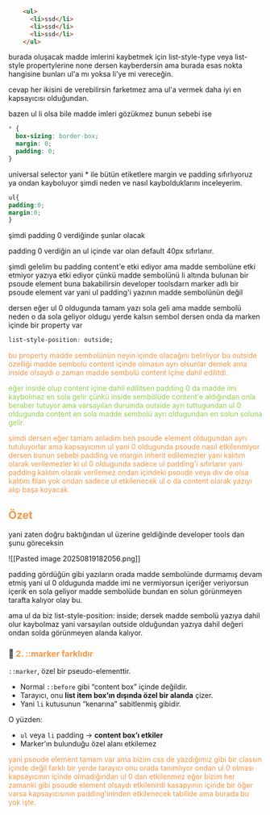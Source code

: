 
```html
    <ul>
      <li>ssd</li>
      <li>ssd</li>
      <li>ssd</li>
    </ul>
```

burada oluşacak madde imlerini kaybetmek için list-style-type veya list-style propertylerine none dersen kayberdersin ama burada esas nokta hangisine bunları ul'a mı yoksa li'ye mi vereceğin.

cevap her ikisini de verebilirsin farketmez ama ul'a vermek daha iyi en kapsayıcısı olduğundan.

bazen ul li olsa bile madde imleri gözükmez bunun sebebi ise 

```css
* {
  box-sizing: border-box;
  margin: 0;
  padding: 0;
}
```

universal selector yani *  ile bütün etiketlere margin ve padding sıfırlıyoruz ya ondan kayboluyor şimdi neden ve nasıl kaybolduklarını inceleyerim.


```css
ul{
padding:0;
margin:0;
}
```

şimdi padding 0 verdiğinde şunlar olacak

padding 0 verdiğin an ul içinde var olan default 40px sıfırlanır.

şimdi gelelim bu padding content'e etki ediyor ama madde sembolüne etki etmiyor yazıya etki ediyor çünkü madde sembolünü li altında bulunan bir psoude element buna bakabilirsin developer toolsdarn marker adlı bir psoude element var yani ul padding'i yazının madde sembolünün değil

dersen eğer ul 0 oldugunda tamam yazı sola geli ama madde sembolü neden o da sola geliyor oldugu yerde kalsın sembol dersen onda da marken içinde bir property var

```css
list-style-position: outside;
```

<font color="#f79646">bu property madde sembolünün neyin içinde olacağını belirliyor bu outside özelliği madde sembolü content içinde olmasın ayrı olsunlar demek ama inside olsaydı o zaman madde sembolü content içine dahil edilitdi.</font>

<font color="#92d050">eğer inside olup content içine dahil edilitsen padding 0 da madde imi kaybolmaz en sola gelir çünkü inside sembölüde content'e aldığından onla beraber tutuyor ama varsayılan durumda outside ayrı tuttugundan ul 0 oldugunda content en sola madde sembolü ayrı oldugundan en solun soluna gelir.</font>

<font color="#f79646">şimdi dersen eğer tamam anladım ben psoude element oldugundan ayrı tutuluyorlar ama kapsayıcının ul yani 0 oldugunda psoude nasıl etkilenmiyor dersen bunun sebebi padding ve margin inherit edilemezler yani kalıtım olarak verilemezler ki ul 0 oldugunda sadece ul padding'i sıfırlanır yani padding kalıtım olarak verilemez ondan içindeki psoude veya div de olsa kalıtım filan yok ondan sadece ul etkilenecek ul o da content olarak yazıyı alıp başa koyacak.</font>


## <font color="#f79646">Özet</font>

yani zaten doğru baktığından ul üzerine geldiğinde developer tools dan şunu göreceksin

![[Pasted image 20250819182056.png]]

padding gördüğün gibi yazıların orada madde sembolünde durmamış devam etmiş yani ul 0 oldugunda madde imi ne vermiyorsun içeriğer veriyorsun içerik en sola geliyor madde sembolüde bundan en solun görünmeyen tarafta kalıyor olay bu.

ama ul da biz list-style-position: inside; dersek madde sembolü yazıya dahil olur kaybolmaz yani varsayılan outside olduğundan yazıya dahil değeri ondan solda görünmeyen alanda kalıyor.

### 🔹<font color="#f79646"> 2. ::marker farklıdır</font>

`::marker`, özel bir pseudo-elementtir.

- Normal `::before` gibi “content box” içinde değildir.
- Tarayıcı, onu **list item box’ın dışında özel bir alanda** çizer.
- Yani `li` kutusunun “kenarına” sabitlenmiş gibidir.
    
O yüzden:
- `ul` veya `li` padding → **content box’ı etkiler**
- Marker’ın bulunduğu özel alanı etkilemez

<font color="#f79646">yani psoude element tamam var ama bizim css de yazdığımız gibi bir classın içinde değil farklı bir yerde tarayıcı onu orada tanımlıyor ondan ul 0 olması kapsayıcının içinde olmadığından ul 0 dan etkilenmez eğer bizim her zamanki gibi psoude element olsaydı etkilenirdi kasapyının içinde bir öğer varsa kapsayıcısının padding'ininden etkilenecek tabilide ama burada bu yok işte.</font>